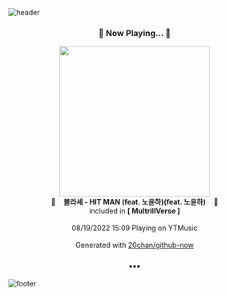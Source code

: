 ![header](https://capsule-render.vercel.app/api?type=wave&height=170&section=header&text=Hi.%20I'm%20SHIFT&fontColor=090707&fontAlignX=45&fontAlignY=65&fontSize=100)

<h3 align="center">🎵 Now Playing... 🎵</h3>
<p align="center">
  <a href="https://music.youtube.com/watch?v=bLDyNoURi-o">
    <img width="300" src="https://lh3.googleusercontent.com/Bucpj7Zg0mzdyx5lrrG7sbSkSWzvWD-FcKAH2PydzF-iJuundThGr9WQLjKMJLHBIh37HEefN6BEXmYD">
  </a>
  <br>
  🎵&nbsp&nbsp&nbsp <b>블라세 - HIT MAN (feat. 노윤하)(feat. 노윤하)</b> &nbsp&nbsp&nbsp🎵
  <br>
  included in <b>[ MultrillVerse ]</b>
  
  <br />
  <br />
  08/19/2022 15:09 Playing on YTMusic
  <br />
  <br />
  Generated with <a href="https://github.com/20chan/github-now">20chan/github-now</a>
</p>

<h3 align="center">•••</h3>

![footer](https://capsule-render.vercel.app/api?type=wave&height=150&section=footer)
